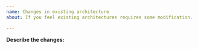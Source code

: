 ```yaml
---
name: Changes in existing architecture
about: If you feel existing architectures requires some modification.

---
```


**Describe the changes:**
